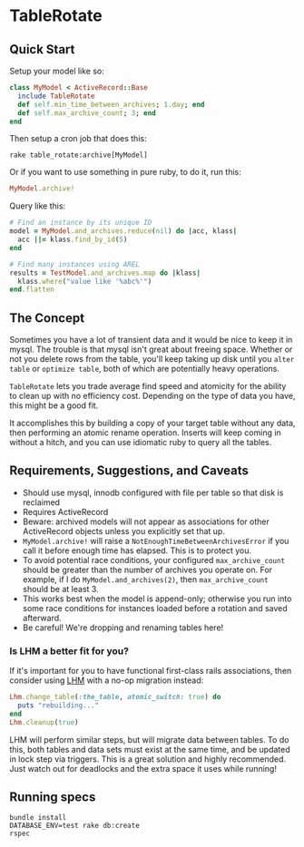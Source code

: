 # TableRotate

## Quick Start

Setup your model like so:

```ruby
class MyModel < ActiveRecord::Base
  include TableRotate
  def self.min_time_between_archives; 1.day; end
  def self.max_archive_count; 3; end
end
```

Then setup a cron job that does this:

    rake table_rotate:archive[MyModel]

Or if you want to use something in pure ruby, to do it, run this:

```ruby
MyModel.archive!
```

Query like this:

```ruby
# Find an instance by its unique ID
model = MyModel.and_archives.reduce(nil) do |acc, klass|
  acc ||= klass.find_by_id(5)
end

# Find many instances using AREL
results = TestModel.and_archives.map do |klass|
  klass.where("value like '%abc%'")
end.flatten
```

## The Concept

Sometimes you have a lot of transient data and it would be nice to keep it in
mysql. The trouble is that mysql isn't great about freeing space. Whether or
not you delete rows from the table, you'll keep taking up disk until you
`alter table` or `optimize table`, both of which are potentially heavy
operations.

`TableRotate` lets you trade average find speed and atomicity for the ability
to clean up with no efficiency cost. Depending on the type of data you have,
this might be a good fit.

It accomplishes this by building a copy of your target table without any data,
then performing an atomic rename operation. Inserts will keep coming in without
a hitch, and you can use idiomatic ruby to query all the tables.

## Requirements, Suggestions, and Caveats

- Should use mysql, innodb configured with file per table so that disk is
  reclaimed
- Requires ActiveRecord
- Beware: archived models will not appear as associations for other
  ActiveRecord objects unless you explicitly set that up.
- `MyModel.archive!` will raise a `NotEnoughTimeBetweenArchivesError` if you
  call it before enough time has elapsed. This is to protect you.
- To avoid potential race conditions, your configured `max_archive_count`
  should be greater than the number of archives you operate on. For example, if
  I do `MyModel.and_archives(2)`, then `max_archive_count` should be at least 3.
- This works best when the model is append-only; otherwise you run into some
  race conditions for instances loaded before a rotation and saved afterward.
- Be careful! We're dropping and renaming tables here!

### Is LHM a better fit for you?

If it's important for you to have functional first-class rails associations,
then consider using [LHM](https://github.com/soundcloud/lhm) with a no-op
migration instead:

```ruby
Lhm.change_table(:the_table, atomic_switch: true) do
  puts "rebuilding..."
end
Lhm.cleanup(true)
```

LHM will perform similar steps, but will migrate data between tables. To do
this, both tables and data sets must exist at the same time, and be updated in
lock step via triggers. This is a great solution and highly recommended. Just
watch out for deadlocks and the extra space it uses while running!

## Running specs

    bundle install
    DATABASE_ENV=test rake db:create
    rspec
